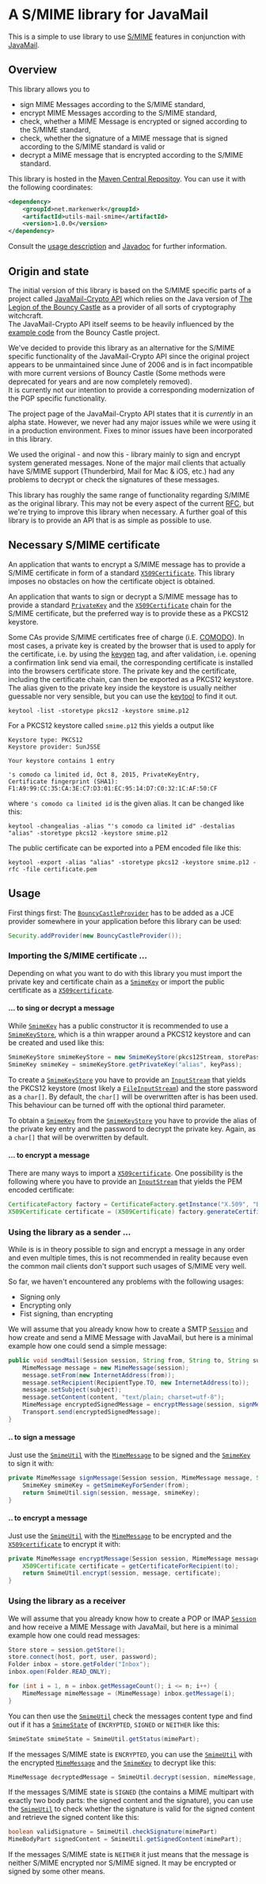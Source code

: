 # A S/MIME library for JavaMail

This is a simple to use library to use [S/MIME](https://en.wikipedia.org/wiki/S/MIME) features in conjunction with [JavaMail](http://www.oracle.com/technetwork/java/javamail/index.html).

## Overview

This library allows you to

 - sign MIME Messages according to the S/MIME standard,
 - encrypt MIME Messages according to the S/MIME standard,
 - check, whether a MIME Message is encrypted or signed according to the S/MIME standard,
 - check, whether the signature of a MIME message that is signed according to the S/MIME standard is valid or
 - decrypt a MIME message that is encrypted according to the S/MIME standard.

This library is hosted in the [Maven Central Repositoy](http://search.maven.org/#artifactdetails|net.markenwerk|utils-mail-smime|1.0.0|jar). You can use it with the following coordinates:

```xml
<dependency>
	<groupId>net.markenwerk</groupId>
	<artifactId>utils-mail-smime</artifactId>
	<version>1.0.0</version>
</dependency>
```

Consult the [usage description](#usage) and [Javadoc](http://markenwerk.github.io/java-utils-mail-smime/javadoc/1.0.0/index.html) for further information.

## Origin and state

The initial version of this library is based on the S/MIME specific parts of a project called [JavaMail-Crypto API](http://javamail-crypto.sourceforge.net/) which relies on the Java version of [The Legion of the Bouncy Castle](http://www.bouncycastle.org/java.html) as a provider of all sorts of cryptography witchcraft.  
The JavaMail-Crypto API itself seems to be heavily influenced by the [example code](http://grepcode.com/file/repo1.maven.org/maven2/org.bouncycastle/bcmail-jdk16/1.46/org/bouncycastle/mail/smime/examples) from the Bouncy Castle project.

We've decided to provide this library as an alternative for the S/MIME specific functionality of the JavaMail-Crypto API since the original project appears to be unmaintained since June of 2006 and is in fact incompatible with more current versions of Bouncy Castle (Some methods were deprecated for years and are now completely removed).  
It is currently not our intention to provide a corresponding modernization of the PGP specific functionality.

The project page of the JavaMail-Crypto API states that it is *currently* in an alpha state. However, we never had any major issues while we were using it in a production environment. Fixes to minor issues have been incorporated in this library.

We used the original - and now this - library mainly to sign and encrypt system generated messages.
None of the major mail clients that actually have S/MIME support (Thunderbird, Mail for Mac & iOS, etc.) had any problems to decrypt or check the signatures of these messages.

This library has roughly the same range of functionality regarding S/MIME as the original library. This may not be every aspect of the current [RFC](https://tools.ietf.org/html/rfc5751), but we're trying to improve this library when necessary. A further goal of this library is to provide an API that is as simple as possible to use.

## Necessary S/MIME certificate

An application that wants to encrypt a S/MIME message has to provide a S/MIME certificate in form of a standard [`X509Certificate`](http://docs.oracle.com/javase/7/docs/api/index.html?java/security/cert/X509Certificate.html).
This library imposes no obstacles on how the certificate object is obtained.

An application that wants to sign or decrypt a S/MIME message has to provide a standard [`PrivateKey`](http://docs.oracle.com/javase/7/docs/api/index.html?java/security/PrivateKey.html) and the [`X509Certificate`](http://docs.oracle.com/javase/7/docs/api/index.html?java/security/cert/X509Certificate.html) chain for the S/MIME certificate, but the preferred way is to provide these as a PKCS12 keystore.

Some CAs provide S/MIME certificates free of charge (i.E. [COMODO](https://secure.comodo.com/products/frontpage?area=SecureEmailCertificate)). In most cases, a private key is created by the browser that is used to apply for the certificate, i.e. by using the [keygen](http://www.w3schools.com/tags/tag_keygen.asp) tag, and after validation, i.e. opening a confirmation link send via email, the corresponding certificate is installed into the browsers certificate store. The private key and the certificate, including the certificate chain, can then be exported as a PKCS12 keystore. The alias given to the private key inside the keystore is usually neither guessable nor very sensible, but you can use the [keytool](https://docs.oracle.com/javase/7/docs/technotes/tools/windows/keytool.html) to find it out.

```shell
keytool -list -storetype pkcs12 -keystore smime.p12
```
	
For a PKCS12 keystore called `smime.p12` this yields a output like

```
Keystore type: PKCS12
Keystore provider: SunJSSE

Your keystore contains 1 entry

's comodo ca limited id, Oct 8, 2015, PrivateKeyEntry, 
Certificate fingerprint (SHA1): F1:A9:99:CC:35:CA:3E:C7:D3:01:EC:95:14:D7:C0:32:1C:AF:50:CF
```
 
where `'s comodo ca limited id` is the given alias. It can be changed like this:

```shell
keytool -changealias -alias "'s comodo ca limited id" -destalias "alias" -storetype pkcs12 -keystore smime.p12
```

The public certificate can be exported into a PEM encoded file like this:

```shell
keytool -export -alias "alias" -storetype pkcs12 -keystore smime.p12 -rfc -file certificate.pem
```
	
## Usage

First things first: The [`BouncyCastleProvider`](http://www.bouncycastle.org/docs/docs1.5onindex.html?org/bouncycastle/jce/provider/BouncyCastleProvider.html) has to be added as a JCE provider somewhere in your application before this library can be used:

```java
Security.addProvider(new BouncyCastleProvider());
```
	
### Importing the S/MIME certificate ...

Depending on what you want to do with this library you must import the private key and certificate chain as a [`SmimeKey`](http://markenwerk.github.io/java-utils-mail-smime/javadoc/1.0.0/index.html?net/markenwerk/utils/mail/smime/SmimeKey.html) or import the public certificate as a [`X509certificate`](http://docs.oracle.com/javase/7/docs/api/index.html?java/security/cert/X509Certificate.html). 

#### ... to sing or decrypt a message

While [`SmimeKey`](http://markenwerk.github.io/java-utils-mail-smime/javadoc/1.0.0/index.html?net/markenwerk/utils/mail/smime/SmimeKey.html) has a public constructor it is recommended to use a [`SmimeKeyStore`](http://markenwerk.github.io/java-utils-mail-smime/javadoc/1.0.0/index.html?net/markenwerk/utils/mail/smime/SmimeKeyStore.html), which is a thin wrapper around a PKCS12 keystore and can be created and used like this:

```java
SmimeKeyStore smimeKeyStore = new SmimeKeyStore(pkcs12Stream, storePass);
SmimeKey smimeKey = smimeKeyStore.getPrivateKey("alias", keyPass);
```

To create a [`SmimeKeyStore`](http://markenwerk.github.io/java-utils-mail-smime/javadoc/1.0.0/index.html?net/markenwerk/utils/mail/smime/SmimeKeyStore.html) you have to provide an [`InputStream`](http://docs.oracle.com/javase/7/docs/api/index.html?java/io/InputStream.html) that yields the PKCS12 keystore (most likely a [`FileInputStream`](http://docs.oracle.com/javase/7/docs/api/index.html?java/io/FileInputStream.html)) and the store password as a `char[]`. By default, the `char[]` will be overwritten after is has been used. This behaviour can be turned off with the optional third parameter.

To obtain a [`SmimeKey`](http://markenwerk.github.io/java-utils-mail-smime/javadoc/1.0.0/index.html?net/markenwerk/utils/mail/smime/SmimeKey.html) from the [`SmimeKeyStore`](http://markenwerk.github.io/java-utils-mail-smime/javadoc/1.0.0/index.html?net/markenwerk/utils/mail/smime/SmimeKeyStore.html) you have to provide the alias of the private key entry and the password to decrypt the private key. Again, as a `char[]` that will be overwritten by default.

#### ... to encrypt a message

There are many ways to import a [`X509certificate`](http://docs.oracle.com/javase/7/docs/api/index.html?java/security/cert/X509Certificate.html). One possibility is the following where you have to provide an [`InputStream`](http://docs.oracle.com/javase/7/docs/api/index.html?java/io/InputStream.html) that yields the PEM encoded certificate:

```java
CertificateFactory factory = CertificateFactory.getInstance("X.509", "BC");
X509Certificate certificate = (X509Certificate) factory.generateCertificate(pemStream);
```
	
### Using the library as a sender ...

While is is in theory possible to sign and encrypt a message in any order and even multiple times, this is not recommended in reality because even the common mail clients don't support such usages of S/MIME very well.

So far, we haven't encountered any problems with the following usages:

 - Signing only
 - Encrypting only
 - Fist signing, than encrypting
 
We will assume that you already know how to create a SMTP [`Session`](https://javamail.java.net/nonav/docs/api/javax/mail/Session.html) and how create and send a MIME Message with JavaMail, but here is a minimal example how one could send a simple message:

```java
public void sendMail(Session session, String from, String to, String subject, String content) throws Exception {
	MimeMessage message = new MimeMessage(session);
	message.setFrom(new InternetAddress(from));
	message.setRecipient(RecipientType.TO, new InternetAddress(to));
	message.setSubject(subject);
	message.setContent(content, "text/plain; charset=utf-8");
	MimeMessage encryptedSignedMessage = encryptMessage(session, signMessage(session, message, from), to);
	Transport.send(encryptedSignedMessage);
}
```

#### .. to sign a message

Just use the [`SmimeUtil`](http://markenwerk.github.io/java-utils-mail-smime/javadoc/1.0.0/index.html?net/markenwerk/utils/mail/smime/SmimeUtil.html) with the [`MimeMessage`](https://javamail.java.net/nonav/docs/api/javax/mail/internet/MimeMessage.html) to be signed and the [`SmimeKey`](http://markenwerk.github.io/java-utils-mail-smime/javadoc/1.0.0/index.html?net/markenwerk/utils/mail/smime/SmimeKey.html) to sign it with:

```java
private MimeMessage signMessage(Session session, MimeMessage message, String from) throws Exception {
	SmimeKey smimeKey = getSmimeKeyForSender(from);
	return SmimeUtil.sign(session, message, smimeKey);
}
```

#### .. to encrypt a message

Just use the [`SmimeUtil`](http://markenwerk.github.io/java-utils-mail-smime/javadoc/1.0.0/index.html?net/markenwerk/utils/mail/smime/SmimeUtil.html) with the [`MimeMessage`](https://javamail.java.net/nonav/docs/api/javax/mail/internet/MimeMessage.html) to be encrypted and the [`X509certificate`](http://docs.oracle.com/javase/7/docs/api/index.html?java/security/cert/X509Certificate.html) to encrypt it with:

```java
private MimeMessage encryptMessage(Session session, MimeMessage message, String to) throws Exception {
	X509Certificate certificate = getCertificateForRecipient(to);
	return SmimeUtil.encrypt(session, message, certificate);
}
```

### Using the library as a receiver

We will assume that you already know how to create a POP or IMAP [`Session`](https://javamail.java.net/nonav/docs/api/javax/mail/Session.html) and how receive a MIME Message with JavaMail, but here is a minimal example how one could read messages:

```java
Store store = session.getStore();
store.connect(host, port, user, password);
Folder inbox = store.getFolder("Inbox");
inbox.open(Folder.READ_ONLY);

for (int i = 1, n = inbox.getMessageCount(); i <= n; i++) {
	MimeMessage mimeMessage = (MimeMessage) inbox.getMessage(i);
}
```
	
You can then use the [`SmimeUtil`](http://markenwerk.github.io/java-utils-mail-smime/javadoc/1.0.0/index.html?net/markenwerk/utils/mail/smime/SmimeUtil.html) check the messages content type and find out if it has a [`SmimeState`](http://markenwerk.github.io/java-utils-mail-smime/javadoc/1.0.0/index.html?net/markenwerk/utils/mail/smime/SmimeState.html) of `ENCRYPTED`, `SIGNED` or `NEITHER` like this:

```java
SmimeState smimeState = SmimeUtil.getStatus(mimePart);
```
	
If the messages S/MIME state is `ENCRYPTED`, you can use the [`SmimeUtil`](http://markenwerk.github.io/java-utils-mail-smime/javadoc/1.0.0/index.html?net/markenwerk/utils/mail/smime/SmimeUtil.html) with the encrypted [`MimeMessage`](https://javamail.java.net/nonav/docs/api/javax/mail/internet/MimeMessage.html) and the [`SmimeKey`](http://markenwerk.github.io/java-utils-mail-smime/javadoc/1.0.0/index.html?net/markenwerk/utils/mail/smime/SmimeKey.html) to decrypt like this:

```java
MimeMessage decryptedMessage = SmimeUtil.decrypt(session, mimeMessage, getSmimeKey());
```
	
If the messages S/MIME state is `SIGNED` (the contains a MIME multipart with exactly two body parts: the signed content and the signature), you can use the [`SmimeUtil`](http://markenwerk.github.io/java-utils-mail-smime/javadoc/1.0.0/index.html?net/markenwerk/utils/mail/smime/SmimeUtil.html) to check whether the signature is valid for the signed content and retrieve the signed content like this:

```java
boolean validSignature = SmimeUtil.checkSignature(mimePart)
MimeBodyPart signedContent = SmimeUtil.getSignedContent(mimePart);
```

If the messages S/MIME state is `NEITHER` it just means that the message is neither S/MIME encrypted nor S/MIME signed. It may be encrypted or signed by some other means.
